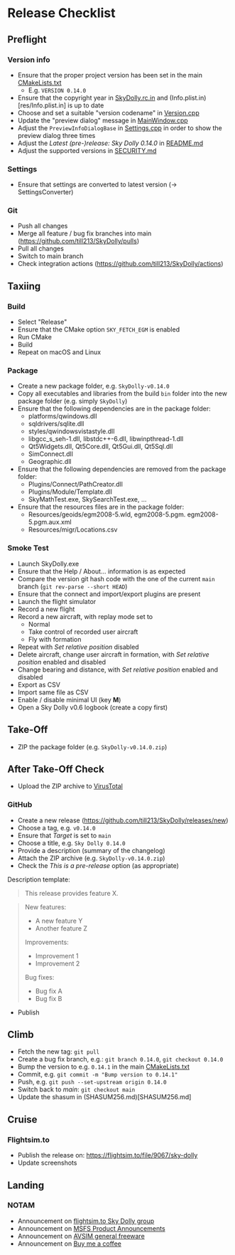 
# Release Checklist

## Preflight
### Version info
- Ensure that the proper project version has been set in the main [CMakeLists.txt](CMakeLists.txt)
  * E.g. `VERSION 0.14.0`
- Ensure that the copyright year in [SkyDolly.rc.in](res/SkyDolly.rc.in) and (Info.plist.in)[res/Info.plist.in] is up to date
- Choose and set a suitable "version codename" in [Version.cpp](src/Kernel/src/Version.cpp)
- Update the "preview dialog" message in [MainWindow.cpp](src/UserInterface/src/MainWindow.cpp)
- Adjust the `PreviewInfoDialogBase` in [Settings.cpp](src/Kernel/src/Settings.cpp) in order to show the preview dialog three times
- Adjust the _Latest (pre-)release: Sky Dolly 0.14.0_ in [README.md](README.md)
- Adjust the supported versions in [SECURITY.md](SECURITY.md)

### Settings
- Ensure that settings are converted to latest version (-> SettingsConverter)

### Git
- Push all changes
- Merge all feature / bug fix branches into main  (https://github.com/till213/SkyDolly/pulls)
- Pull all changes
- Switch to main branch
- Check integration actions (https://github.com/till213/SkyDolly/actions)

## Taxiing
### Build
- Select "Release"
- Ensure that the CMake option `SKY_FETCH_EGM` is enabled
- Run CMake
- Build
- Repeat on macOS and Linux

### Package
- Create a new package folder, e.g. `SkyDolly-v0.14.0`
- Copy all executables and libraries from the build `bin` folder into the new package folder (e.g. simply `SkyDolly`)
- Ensure that the following dependencies are in the package folder:
  * platforms/qwindows.dll
  * sqldrivers/sqlite.dll
  * styles/qwindowsvistastyle.dll
  * libgcc_s_seh-1.dll, libstdc++-6.dll, libwinpthread-1.dll
  * Qt5Widgets.dll, Qt5Core.dll, Qt5Gui.dll, Qt5Sql.dll
  * SimConnect.dll
  * Geographic.dll
- Ensure that the following dependencies are removed from the package folder:
  * Plugins/Connect/PathCreator.dll
  * Plugins/Module/Template.dll
  * SkyMathTest.exe, SkySearchTest.exe, ...
- Ensure that the resources files are in the package folder:
  * Resources/geoids/egm2008-5.wld, egm2008-5.pgm. egm2008-5.pgm.aux.xml
  * Resources/migr/Locations.csv

### Smoke Test
- Launch SkyDolly.exe
- Ensure that the Help / About... information is as expected
- Compare the version git hash code with the one of the current `main` branch (`git rev-parse --short HEAD`)
- Ensure that the connect and import/export plugins are present
- Launch the flight simulator
- Record a new flight
- Record a new aircraft, with replay mode set to
  * Normal
  * Take control of recorded user aircraft
  * Fly with formation
- Repeat with _Set relative position_ disabled
- Delete aircraft, change user aircraft in formation, with  _Set relative position_ enabled and disabled
- Change bearing and distance, with  _Set relative position_ enabled and disabled
- Export as CSV
- Import same file as CSV
- Enable / disable minimal UI (key **M**)
- Open a Sky Dolly v0.6 logbook (create a copy first)

## Take-Off
- ZIP the package folder (e.g. `SkyDolly-v0.14.0.zip`)

## After Take-Off Check
- Upload the ZIP archive to [VirusTotal](https://www.virustotal.com/)

### GitHub
- Create a new release (https://github.com/till213/SkyDolly/releases/new)
- Choose a tag, e.g. `v0.14.0`
- Ensure that _Target_ is set to `main`
- Choose a title, e.g. `Sky Dolly 0.14.0`
- Provide a description (summary of the changelog)
- Attach the ZIP archive (e.g. `SkyDolly-v0.14.0.zip`)
- Check the _This is a pre-release_ option (as appropriate)

Description template:

> This release provides feature X.

> New features:
> - A new feature Y
> - Another feature Z
>
> Improvements:
> - Improvement 1
> - Improvement 2
>
> Bug fixes:
> - Bug fix A
> - Bug fix B

- Publish

## Climb
- Fetch the new tag: `git pull`
- Create a bug fix branch, e.g.: `git branch 0.14.0`, `git checkout 0.14.0`
- Bump the version to e.g. `0.14.1` in the main [CMakeLists.txt](CMakeLists.txt)
- Commit, e.g. `git commit -m "Bump version to 0.14.1"`
- Push, e.g. `git push --set-upstream origin 0.14.0`
- Switch back to _main_: `git checkout main`
- Update the shasum in (SHASUM256.md)[SHASUM256.md]

## Cruise

### Flightsim.to
- Publish the release on: https://flightsim.to/file/9067/sky-dolly
- Update screenshots

## Landing

### NOTAM
- Announcement on [flightsim.to Sky Dolly group](https://flightsim.to/group/9067/sky-dolly)
- Announcement on [MSFS Product Announcements](https://forums.flightsimulator.com/t/update-0-10-sky-dolly-flight-recorder-with-formation-replay-logbook-import-export-till213/497107/)
- Announcement on [AVSIM general freeware](https://www.avsim.com/forums/topic/600337-sky-dolly-free-flight-recorder-replay-app-fs2020/)
- Announcement on [Buy me a coffee](https://www.buymeacoffee.com/)

